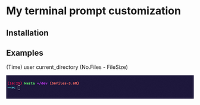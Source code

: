# My terminal prompt customization

## Installation

## Examples

<p align='center'>
  <p> (Time) user current_directory (No.Files - FileSize) </p>
  <img src="./img/img1.png"/>
</p>